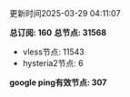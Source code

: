 更新时间2025-03-29 04:11:07

**总订阅: 160**
**总节点: 31568**
- vless节点: 11543
- hysteria2节点: 6

**google ping有效节点: 307**
